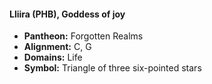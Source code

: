 #### Lliira (PHB), Goddess of joy
- **Pantheon:** Forgotten Realms
- **Alignment:** C, G
- **Domains:** Life
- **Symbol:** Triangle of three six-pointed stars